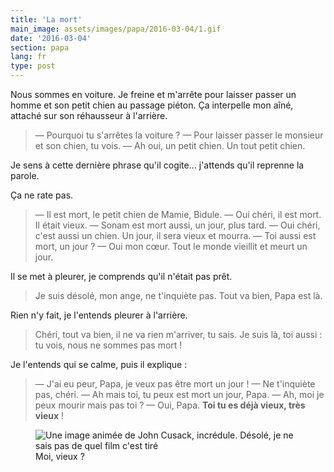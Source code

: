 ```yaml
---
title: 'La mort'
main_image: assets/images/papa/2016-03-04/1.gif
date: '2016-03-04'
section: papa
lang: fr
type: post
---
```


Nous sommes en voiture. Je freine et m'arrête pour laisser passer un homme et son petit chien au passage piéton. Ça interpelle mon aîné, attaché sur son réhausseur à l'arrière.

> — Pourquoi tu s'arrêtes la voiture ?
> — Pour laisser passer le monsieur et son chien, tu vois.
> — Ah oui, un petit chien. Un tout petit chien.

Je sens à cette dernière phrase qu'il cogite… j'attends qu'il reprenne la parole.

Ça ne rate pas.

> — Il est mort, le petit chien de Mamie, Bidule.
> — Oui chéri, il est mort. Il était vieux.
> — Sonam est mort aussi, un jour, plus tard.
> — Oui chéri, c'est aussi un chien. Un jour, il sera vieux et mourra.
> — Toi aussi est mort, un jour ?
> — Oui mon cœur. Tout le monde vieillit et meurt un jour.

Il se met à pleurer, je comprends qu'il n'était pas prêt.

> Je suis désolé, mon ange, ne t'inquiète pas. Tout va bien, Papa est là.

Rien n'y fait, je l'entends pleurer à l'arrière.

> Chéri, tout va bien, il ne va rien m'arriver, tu sais. Je suis là, toi aussi : tu vois, nous ne sommes pas mort !

Je l'entends qui se calme, puis il explique :

> — J'ai eu peur, Papa, je veux pas être mort un jour !
> — Ne t'inquiète pas, chéri.
> — Ah mais toi, tu peux est mort un jour, Papa.
> — Ah, moi je peux mourir mais pas toi ?
> — Oui, Papa. **Toi tu es déjà vieux, très vieux** !

<figure>
  <img src="/assets/images/papa/2016-03-04/1.gif" alt="Une image animée de John Cusack, incrédule. Désolé, je ne sais pas de quel film c'est tiré" />
  <figcaption>Moi, vieux ?</figcaption>
</figure>
